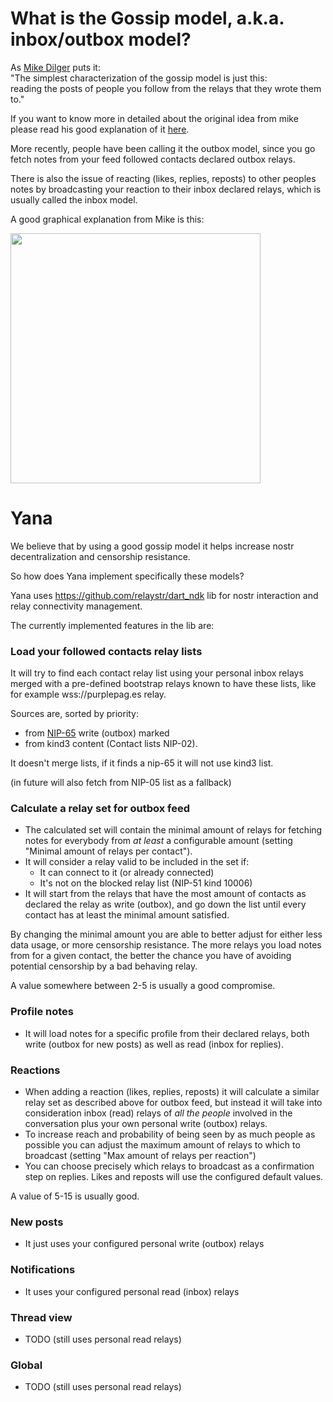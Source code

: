 # What is the Gossip model, a.k.a. inbox/outbox model?

As [Mike Dilger](https://mikedilger.com/) puts it:\
"The simplest characterization of the gossip model is just this:\
reading the posts of people you follow from the relays that they wrote them to."

If you want to know more in detailed about the original idea from mike please read his good explanation of it [here](https://mikedilger.com/gossip-model/).

More recently, people have been calling it the outbox model, since you go fetch notes from your feed followed contacts declared outbox relays.

There is also the issue of reacting (likes, replies, reposts) to other peoples notes by broadcasting your reaction to their inbox declared relays, which is usually called the inbox model.

A good graphical explanation from Mike is this:

<img src="https://mikedilger.com/gossip-model/gossip-model.png" style="width:400px; height:400px"/>

# Yana
We believe that by using a good gossip model it helps increase nostr decentralization and censorship resistance.

So how does Yana implement specifically these models?

Yana uses https://github.com/relaystr/dart_ndk lib for nostr interaction and relay connectivity management.

The currently implemented features in the lib are:

### Load your followed contacts relay lists
It will try to find each contact relay list using your personal inbox relays merged with a pre-defined bootstrap relays known to have these lists, like for example wss://purplepag.es relay.

Sources are, sorted by priority:
- from [NIP-65](https://github.com/nostr-protocol/nips/blob/master/65.md) write (outbox) marked
- from kind3 content (Contact lists NIP-02).

It doesn't merge lists, if it finds a nip-65 it will not use kind3 list.

(in future will also fetch from NIP-05 list as a fallback)

### Calculate a relay set for outbox feed
- The calculated set will contain the minimal amount of relays for fetching notes for everybody from *at least* a configurable amount (setting "Minimal amount of relays per contact").
- It will consider a relay valid to be included in the set if:
  - It can connect to it (or already connected)
  - It's not on the blocked relay list (NIP-51 kind 10006)
- It will start from the relays that have the most amount of contacts as declared the relay as write (outbox), and go down the list until every contact has at least the minimal amount satisfied.

By changing the minimal amount you are able to better adjust for either less data usage, or more censorship resistance. The more relays you load notes from for a given contact, the better the chance you have of avoiding potential censorship by a bad behaving relay.

A value somewhere between 2-5 is usually a good compromise.

### Profile notes
- It will load notes for a specific profile from their declared relays, both write (outbox for new posts) as well as read (inbox for replies).

### Reactions
- When adding a reaction (likes, replies, reposts) it will calculate a similar relay set as described above for outbox feed, but instead it will take into consideration inbox (read) relays of *all the people* involved in the conversation plus your own personal write (outbox) relays.
- To increase reach and probability of being seen by as much people as possible you can adjust the maximum amount of relays to which to broadcast (setting "Max amount of relays per reaction")
- You can choose precisely which relays to broadcast as a confirmation step on replies. Likes and reposts will use the configured default values.

A value of 5-15 is usually good.

### New posts
- It just uses your configured personal write (outbox) relays

### Notifications
- It uses your configured personal read (inbox) relays

### Thread view
- TODO (still uses personal read relays) 

### Global
- TODO (still uses personal read relays)

